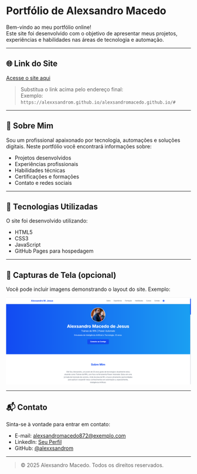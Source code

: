 # Portfólio de Alexsandro Macedo

Bem-vindo ao meu portfólio online!  
Este site foi desenvolvido com o objetivo de apresentar meus projetos, experiências e habilidades nas áreas de tecnologia e automação.

---

## 🌐 Link do Site

[Acesse o site aqui](https://alexxsandrom.github.io/alexsandromacedo.github.io/#)

> Substitua o link acima pelo endereço final:  
> Exemplo: `https://alexxsandrom.github.io/alexsandromacedo.github.io/#`

---

## 🧠 Sobre Mim

Sou um profissional apaixonado por tecnologia, automações e soluções digitais. Neste portfólio você encontrará informações sobre:

- Projetos desenvolvidos
- Experiências profissionais
- Habilidades técnicas
- Certificações e formações
- Contato e redes sociais

---

## 💼 Tecnologias Utilizadas

O site foi desenvolvido utilizando:

- HTML5
- CSS3
- JavaScript
- GitHub Pages para hospedagem

---

## 📸 Capturas de Tela (opcional)

Você pode incluir imagens demonstrando o layout do site. Exemplo:

![Imagem do site](./images/loyalt.png)

---

## 📬 Contato

Sinta-se à vontade para entrar em contato:

- E-mail: alexsandromacedo872@exemplo.com  
- LinkedIn: [Seu Perfil](https:www.linkedin.com/in/alexsandro-macedo-jesus)
- GitHub: [@alexxsandrom](https://github.com/alexxsandrom)

---

> © 2025 Alexsandro Macedo. Todos os direitos reservados.
